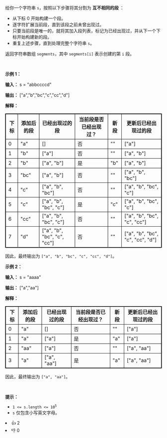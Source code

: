 <p>给你一个字符串 <code>s</code>，按照以下步骤将其分割为 <strong>互不相同的段&nbsp;</strong>：</p>

<ul> 
 <li>从下标&nbsp;0 开始构建一个段。</li> 
 <li>逐字符扩展当前段，直到该段之前未曾出现过。</li> 
 <li>只要当前段是唯一的，就将其加入段列表，标记为已经出现过，并从下一个下标开始构建新的段。</li> 
 <li>重复上述步骤，直到处理完整个字符串 <code>s</code>。</li> 
</ul>

<p>返回字符串数组 <code>segments</code>，其中 <code>segments[i]</code> 表示创建的第 <code>i</code> 段。</p>

<p>&nbsp;</p>

<p><strong class="example">示例 1：</strong></p>

<div class="example-block"> 
 <p><strong>输入：</strong> <span class="example-io">s = "abbccccd"</span></p> 
</div>

<p><strong>输出：</strong> <span class="example-io">["a","b","bc","c","cc","d"]</span></p>

<p><strong>解释：</strong></p>

<table style="border: 1px solid black;"> 
 <tbody> 
  <tr> 
   <th style="border: 1px solid black;">下标</th> 
   <th style="border: 1px solid black;">添加后的段</th> 
   <th style="border: 1px solid black;">已经出现过的段</th> 
   <th style="border: 1px solid black;">当前段是否已经出现过？</th> 
   <th style="border: 1px solid black;">新段</th> 
   <th style="border: 1px solid black;">更新后已经出现过的段</th> 
  </tr> 
  <tr> 
   <td style="border: 1px solid black;">0</td> 
   <td style="border: 1px solid black;">"a"</td> 
   <td style="border: 1px solid black;">[]</td> 
   <td style="border: 1px solid black;">否</td> 
   <td style="border: 1px solid black;">""</td> 
   <td style="border: 1px solid black;">["a"]</td> 
  </tr> 
  <tr> 
   <td style="border: 1px solid black;">1</td> 
   <td style="border: 1px solid black;">"b"</td> 
   <td style="border: 1px solid black;">["a"]</td> 
   <td style="border: 1px solid black;">否</td> 
   <td style="border: 1px solid black;">""</td> 
   <td style="border: 1px solid black;">["a", "b"]</td> 
  </tr> 
  <tr> 
   <td style="border: 1px solid black;">2</td> 
   <td style="border: 1px solid black;">"b"</td> 
   <td style="border: 1px solid black;">["a", "b"]</td> 
   <td style="border: 1px solid black;">是</td> 
   <td style="border: 1px solid black;">"b"</td> 
   <td style="border: 1px solid black;">["a", "b"]</td> 
  </tr> 
  <tr> 
   <td style="border: 1px solid black;">3</td> 
   <td style="border: 1px solid black;">"bc"</td> 
   <td style="border: 1px solid black;">["a", "b"]</td> 
   <td style="border: 1px solid black;">否</td> 
   <td style="border: 1px solid black;">""</td> 
   <td style="border: 1px solid black;">["a", "b", "bc"]</td> 
  </tr> 
  <tr> 
   <td style="border: 1px solid black;">4</td> 
   <td style="border: 1px solid black;">"c"</td> 
   <td style="border: 1px solid black;">["a", "b", "bc"]</td> 
   <td style="border: 1px solid black;">否</td> 
   <td style="border: 1px solid black;">""</td> 
   <td style="border: 1px solid black;">["a", "b", "bc", "c"]</td> 
  </tr> 
  <tr> 
   <td style="border: 1px solid black;">5</td> 
   <td style="border: 1px solid black;">"c"</td> 
   <td style="border: 1px solid black;">["a", "b", "bc", "c"]</td> 
   <td style="border: 1px solid black;">是</td> 
   <td style="border: 1px solid black;">"c"</td> 
   <td style="border: 1px solid black;">["a", "b", "bc", "c"]</td> 
  </tr> 
  <tr> 
   <td style="border: 1px solid black;">6</td> 
   <td style="border: 1px solid black;">"cc"</td> 
   <td style="border: 1px solid black;">["a", "b", "bc", "c"]</td> 
   <td style="border: 1px solid black;">否</td> 
   <td style="border: 1px solid black;">""</td> 
   <td style="border: 1px solid black;">["a", "b", "bc", "c", "cc"]</td> 
  </tr> 
  <tr> 
   <td style="border: 1px solid black;">7</td> 
   <td style="border: 1px solid black;">"d"</td> 
   <td style="border: 1px solid black;">["a", "b", "bc", "c", "cc"]</td> 
   <td style="border: 1px solid black;">否</td> 
   <td style="border: 1px solid black;">""</td> 
   <td style="border: 1px solid black;">["a", "b", "bc", "c", "cc", "d"]</td> 
  </tr> 
 </tbody> 
</table>

<p>因此，最终输出为 <code>["a", "b", "bc", "c", "cc", "d"]</code>。</p>

<p><strong class="example">示例 2：</strong></p>

<div class="example-block"> 
 <p><strong>输入：</strong> <span class="example-io">s = "aaaa"</span></p> 
</div>

<p><strong>输出：</strong> <span class="example-io">["a","aa"]</span></p>

<p><strong>解释：</strong></p>

<table style="border: 1px solid black;"> 
 <tbody> 
  <tr> 
   <th style="border: 1px solid black;">下标</th> 
   <th style="border: 1px solid black;">添加后的段</th> 
   <th style="border: 1px solid black;">已经出现过的段</th> 
   <th style="border: 1px solid black;">当前段是否已经出现过？</th> 
   <th style="border: 1px solid black;">新段</th> 
   <th style="border: 1px solid black;">更新后已经出现过的段</th> 
  </tr> 
  <tr> 
   <td style="border: 1px solid black;">0</td> 
   <td style="border: 1px solid black;">"a"</td> 
   <td style="border: 1px solid black;">[]</td> 
   <td style="border: 1px solid black;">否</td> 
   <td style="border: 1px solid black;">""</td> 
   <td style="border: 1px solid black;">["a"]</td> 
  </tr> 
  <tr> 
   <td style="border: 1px solid black;">1</td> 
   <td style="border: 1px solid black;">"a"</td> 
   <td style="border: 1px solid black;">["a"]</td> 
   <td style="border: 1px solid black;">是</td> 
   <td style="border: 1px solid black;">"a"</td> 
   <td style="border: 1px solid black;">["a"]</td> 
  </tr> 
  <tr> 
   <td style="border: 1px solid black;">2</td> 
   <td style="border: 1px solid black;">"aa"</td> 
   <td style="border: 1px solid black;">["a"]</td> 
   <td style="border: 1px solid black;">否</td> 
   <td style="border: 1px solid black;">""</td> 
   <td style="border: 1px solid black;">["a", "aa"]</td> 
  </tr> 
  <tr> 
   <td style="border: 1px solid black;">3</td> 
   <td style="border: 1px solid black;">"a"</td> 
   <td style="border: 1px solid black;">["a", "aa"]</td> 
   <td style="border: 1px solid black;">是</td> 
   <td style="border: 1px solid black;">"a"</td> 
   <td style="border: 1px solid black;">["a", "aa"]</td> 
  </tr> 
 </tbody> 
</table>

<p>因此，最终输出为 <code>["a", "aa"]</code>。</p>

<p>&nbsp;</p>

<p><strong>提示：</strong></p>

<ul> 
 <li><code>1 &lt;= s.length &lt;= 10<sup>5</sup></code></li> 
 <li><code>s</code> 仅包含小写英文字母。</li> 
</ul>

<div><li>👍 2</li><li>👎 0</li></div>